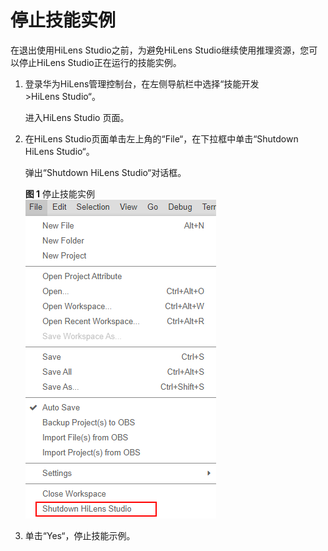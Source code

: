 # 停止技能实例<a name="hilens_02_0116"></a>

在退出使用HiLens Studio之前，为避免HiLens Studio继续使用推理资源，您可以停止HiLens Studio正在运行的技能实例。

1.  登录华为HiLens管理控制台，在左侧导航栏中选择“技能开发\>HiLens Studio“。

    进入HiLens Studio 页面。

2.  在HiLens Studio页面单击左上角的“File“，在下拉框中单击“Shutdown HiLens Studio“。

    弹出“Shutdown HiLens Studio“对话框。

    **图 1**  停止技能实例<a name="fig106241649185"></a>  
    ![](figures/停止技能实例.png "停止技能实例")

3.  单击“Yes“，停止技能示例。

